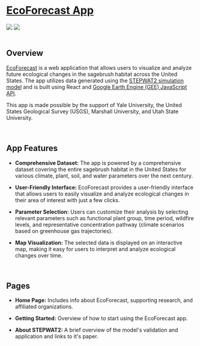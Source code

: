 # [EcoForecast App](https://www.ecoforecast.info/)

<div>
  <img src="https://img.shields.io/badge/react-%2320232a.svg?style=for-the-badge&logo=react&logoColor=%2361DAFB"/>
  <img src="https://img.shields.io/badge/Google%20Earth%20Engine%20JavaScript%20API-%234285F4.svg?style=for-the-badge&logo=googleearthengine&logoColor=white"/>
</div>

<br>

## Overview

[EcoForecast](https://ecoforecast.info/) is a web application that allows users to visualize and analyze future ecological changes in the sagebrush habitat across the United States. The app utilizes data generated using the [STEPWAT2 simulation model](https://github.com/DrylandEcology/STEPWAT2) and is built using React and [Google Earth Engine (GEE) JavaScript API](https://developers.google.com/earth-engine). 

This app is made possible by the support of Yale University, the United States Geological Survey (USGS), Marshall University, and Utah State University.

<br>


## App Features

- **Comprehensive Dataset:** The app is powered by a comprehensive dataset covering the entire sagebrush habitat in the United States for various climate, plant, soil, and water parameters over the next century.

- **User-Friendly Interface:** EcoForecast provides a user-friendly interface that allows users to easily visualize and analyze ecological changes in their area of interest with just a few clicks.

- **Parameter Selection:** Users can customize their analysis by selecting relevant parameters such as functional plant group, time period, wildfire levels, and representative concentration pathway (climate scenarios based on greenhouse gas trajectories).

- **Map Visualization:** The selected data is displayed on an interactive map, making it easy for users to interpret and analyze ecological changes over time.

<br>

## Pages

- **Home Page:** Includes info about EcoForecast, supporting research, and affiliated organizations.

- **Getting Started:** Overview of how to start using the EcoForecast app.

- **About STEPWAT2:** A brief overview of the model's validation and application and links to it's paper.

